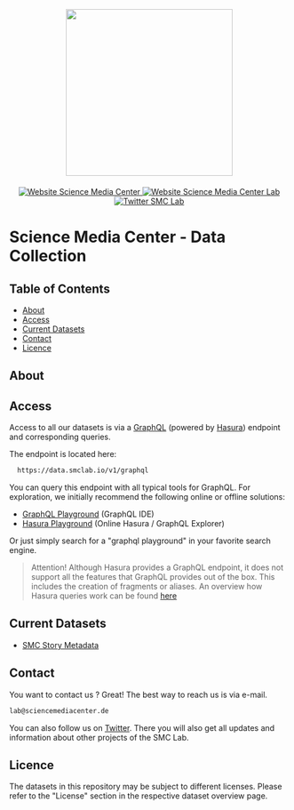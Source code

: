 <div id="header" align="center">
  <img src="https://media.sciencemediacenter.de/static/img/logos/smc/smc-logo-typo-bw-big.png" width="300"/>

  <div id="badges" style="padding-top: 20px">
    <a href="https://www.sciencemediacenter.de">
      <img src="https://img.shields.io/badge/Website-orange?style=plastic" alt="Website Science Media Center"/>
    </a>
    <a href="https://lab.sciencemediacenter.de">
      <img src="https://img.shields.io/badge/Website (SMC Lab)-grey?style=plastic" alt="Website Science Media Center Lab"/>
    </a>
    <a href="https://twitter.com/smc_germany_lab">
      <img src="https://img.shields.io/badge/Twitter-blue?style=plastic&logo=twitter&logoColor=white" alt="Twitter SMC Lab"/>
    </a>
  </div>
</div>



<h1>
  Science Media Center - Data Collection
</h1>

## Table of Contents
- [About](#about)
- [Access](#access)
- [Current Datasets](#datasets)
- [Contact](#contact)
- [Licence](#licence)

## About <a name = "about"></a>

## Access <a name = "access"></a>

Access to all our datasets is via a [GraphQL](https://graphql.org/) (powered by [Hasura](https://hasura.io/)) endpoint and corresponding queries.

The endpoint is located here: 

```bash
  https://data.smclab.io/v1/graphql
```

You can query this endpoint with all typical tools for GraphQL. For exploration, we initially recommend the following online or offline solutions:

- [GraphQL Playground](https://github.com/graphql/graphql-playground) (GraphQL IDE)
- [Hasura Playground](https://cloud.hasura.io/public/graphiql) (Online Hasura / GraphQL Explorer)

Or just simply search for a "graphql playground" in your favorite search engine. 

> Attention! Although Hasura provides a GraphQL endpoint, it does not support all the features that GraphQL provides out of the box. This includes the creation of fragments or aliases.
> An overview how Hasura queries work can be found [here](https://hasura.io/docs/latest/queries/postgres/simple-object-queries/)


## Current Datasets  <a name = "datasets"></a>

* [SMC Story Metadata](datasets/smc_story_metadata.md)

## Contact <a name = "contact"></a>

You want to contact us ? Great! The best way to reach us is via e-mail. 

```bash
lab@sciencemediacenter.de
```

You can also follow us on [Twitter](https://twitter.com/smc_germany_lab?lang=de). There you will also get all updates and information about other projects of the SMC Lab.

## Licence <a name = "licence"></a>

The datasets in this repository may be subject to different licenses. Please refer to the "License" section in the respective dataset overview page.